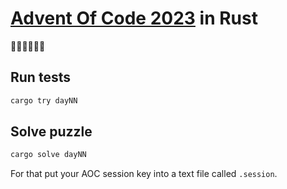 [Advent Of Code 2023](https://adventofcode.com/2023) in Rust
===

🎅🎅🎅🎄🎄🎄

## Run tests
```bash
cargo try dayNN
```

## Solve puzzle
```bash
cargo solve dayNN
```
For that put your AOC session key into a text file called `.session`.
